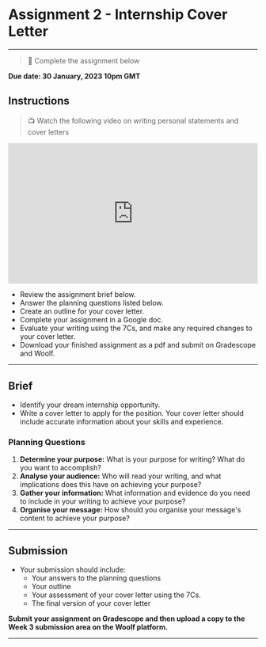 # Assignment 2 - Internship Cover Letter

---

> 📝 Complete the assignment below

**Due date: 30 January, 2023 10pm GMT**

## Instructions

> 📺 Watch the following video on writing personal statements and cover letters

<div style="position: relative; padding-bottom: 56.25%; height: 0;"><iframe src="https://www.youtube.com/embed/s_7FSTk1ccc" title="YouTube video player" frameborder="0" allow="accelerometer; autoplay; clipboard-write; encrypted-media; gyroscope; picture-in-picture" allowfullscreen style="position: absolute; top: 0; left: 0; width: 100%; height: 100%;"></iframe></div> 


- Review the assignment brief below.
- Answer the planning questions listed below.
- Create an outline for your cover letter.
- Complete your assignment in a Google doc. 
- Evaluate your writing using the 7Cs, and make any required changes to your cover letter.
- Download your finished assignment as a pdf and submit on Gradescope and Woolf.

---

## Brief

- Identify your dream internship opportunity.
- Write a cover letter to apply for the position. Your cover letter should include accurate information about your skills and experience.

### Planning Questions

1. **Determine your purpose:** What is your purpose for writing? What do you want to accomplish?
2. **Analyse your audience:** Who will read your writing, and what implications does this have on achieving your purpose?
3. **Gather your information:** What information and evidence do you need to include in your writing to achieve your purpose?
4. **Organise your message:** How should you organise your message's content to achieve your purpose?
 
 ---

## Submission

- Your submission should include:
  - Your answers to the planning questions
  - Your outline
  - Your assessment of your cover letter using the 7Cs.
  - The final version of your cover letter

**Submit your assignment on Gradescope and then upload a copy to the Week 3 submission area on the Woolf platform.**

---


